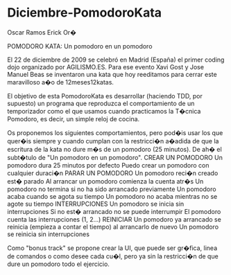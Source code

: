 Diciembre-PomodoroKata
======================

Oscar Ramos
Erick Or�

POMODORO KATA: Un pomodoro en un pomodoro

El 22 de diciembre de 2009 se celebró en Madrid (España) el primer coding dojo organizado por AGILISMO.ES. Para ese evento Xavi Gost y Jose Manuel Beas se inventaron una kata que hoy reeditamos para cerrar este maravilloso a�o de 12meses12katas.

El objetivo de esta PomodoroKata es desarrollar (haciendo TDD, por supuesto) un programa que reproduzca el comportamiento de un temporizador como el que usamos cuando practicamos la T�cnica Pomodoro, es decir, un simple reloj de cocina.

Os proponemos los siguientes comportamientos, pero pod�is usar los que quer�is siempre y cuando cumplan con la restricci�n a�adida de que la escritura de la kata no dure m�s de un pomodoro (25 minutos). De ah� el subt�tulo de "Un pomodoro en un pomodoro".
CREAR UN POMODORO
Un pomodoro dura 25 minutos por defecto
Puedo crear un pomodoro con cualquier duraci�n
PARAR UN POMODORO
Un pomodoro reci�n creado est� parado
Al arrancar un pomodoro comienza la cuenta atr�s
Un pomodoro no termina si no ha sido arrancado previamente
Un pomodoro acaba cuando se agota su tiempo
Un pomodoro no acaba mientras no se agote su tiempo
INTERRUPCIONES
Un pomodoro se inicia sin interrupciones
Si no est� arrancado no se puede interrumpir
El pomodoro cuenta las interrupciones (1, 2...)
REINICIAR
Un pomodoro ya arrancado se reinicia (empieza a contar el tiempo) al arrancarlo de nuevo
Un pomodoro se reinicia sin interrupciones

Como "bonus track" se propone crear la UI, que puede ser gr�fica, linea de comandos o como desee cada cu�l, pero ya sin la restricci�n de que dure un pomodoro todo el ejercicio.
